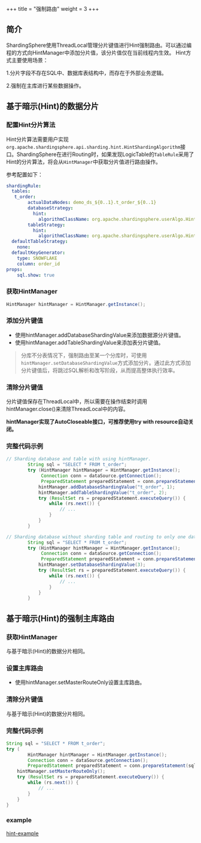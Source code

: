 +++
title = "强制路由"
weight = 3
+++

## 简介

ShardingSphere使用ThreadLocal管理分片键值进行Hint强制路由。可以通过编程的方式向HintManager中添加分片值，该分片值仅在当前线程内生效。
Hint方式主要使用场景：

1.分片字段不存在SQL中、数据库表结构中，而存在于外部业务逻辑。

2.强制在主库进行某些数据操作。

## 基于暗示(Hint)的数据分片

### 配置Hint分片算法

Hint分片算法需要用户实现`org.apache.shardingsphere.api.sharding.hint.HintShardingAlgorithm`接口。ShardingSphere在进行Routing时，如果发现LogicTable的`TableRule`采用了
Hint的分片算法，将会从`HintManager`中获取分片值进行路由操作。

参考配置如下：

```yaml
shardingRule:
  tables:
   t_order:
        actualDataNodes: demo_ds_${0..1}.t_order_${0..1}
        databaseStrategy:
          hint:
            algorithmClassName: org.apache.shardingsphere.userAlgo.HintAlgorithm
        tableStrategy:
          hint:
            algorithmClassName: org.apache.shardingsphere.userAlgo.HintAlgorithm
  defaultTableStrategy:
    none:
  defaultKeyGenerator:
    type: SNOWFLAKE
    column: order_id
props:
    sql.show: true
```

### 获取HintManager

```java
HintManager hintManager = HintManager.getInstance();
```

### 添加分片键值

- 使用hintManager.addDatabaseShardingValue来添加数据源分片键值。
- 使用hintManager.addTableShardingValue来添加表分片键值。

> 分库不分表情况下，强制路由至某一个分库时，可使用`hintManager.setDatabaseShardingValue`方式添加分片。通过此方式添加分片键值后，将跳过SQL解析和改写阶段，从而提高整体执行效率。

### 清除分片键值

分片键值保存在ThreadLocal中，所以需要在操作结束时调用hintManager.close()来清除ThreadLocal中的内容。

__hintManager实现了AutoCloseable接口，可推荐使用try with resource自动关闭。__

### 完整代码示例

```java
// Sharding database and table with using hintManager.
        String sql = "SELECT * FROM t_order";
        try (HintManager hintManager = HintManager.getInstance();
             Connection conn = dataSource.getConnection();
             PreparedStatement preparedStatement = conn.prepareStatement(sql)) {
            hintManager.addDatabaseShardingValue("t_order", 1);
            hintManager.addTableShardingValue("t_order", 2);
            try (ResultSet rs = preparedStatement.executeQuery()) {
                while (rs.next()) {
                    // ...
                }
            }
        }

// Sharding database without sharding table and routing to only one database with using hintManger.
        String sql = "SELECT * FROM t_order";
        try (HintManager hintManager = HintManager.getInstance();
             Connection conn = dataSource.getConnection();
             PreparedStatement preparedStatement = conn.prepareStatement(sql)) {
            hintManager.setDatabaseShardingValue(3);
            try (ResultSet rs = preparedStatement.executeQuery()) {
                while (rs.next()) {
                    // ...
                }
            }
        }
```

## 基于暗示(Hint)的强制主库路由

### 获取HintManager

与基于暗示(Hint)的数据分片相同。

### 设置主库路由

- 使用hintManager.setMasterRouteOnly设置主库路由。

### 清除分片键值

与基于暗示(Hint)的数据分片相同。

### 完整代码示例

```java
String sql = "SELECT * FROM t_order";
try (
        HintManager hintManager = HintManager.getInstance();
        Connection conn = dataSource.getConnection();
        PreparedStatement preparedStatement = conn.prepareStatement(sql)) {
    hintManager.setMasterRouteOnly();
    try (ResultSet rs = preparedStatement.executeQuery()) {
        while (rs.next()) {
            // ...
        }
    }
}
```

### example
[hint-example](https://github.com/apache/incubator-shardingsphere-example/tree/4.0.0-RC2/sharding-jdbc-example/other-feature-example/hint-example)
